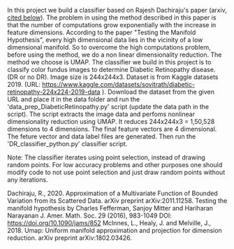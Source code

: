 In this project we build a classifier based on Rajesh Dachiraju's paper (arxiv, [cited below](https://arxiv.org/abs/2011.11258)). The problem in using the method described in this paper is that the number of computations grow exponentially with the increase in feature dimensions. According to the paper "Testing the Manifold Hypothesis", every high dimensional data lies in the vicinity of a low dimensional manifold. So to overcome the high computations problem, before using the method, we do a non linear dimensionality reduction. The method we choose is UMAP.
The classifier we build in this project is to classify color fundus images to determine Diabetic Retinopathy disease. (DR or no DR). Image size is 244x244x3. Dataset is from Kaggle datasets 2019. (URL: https://www.kaggle.com/datasets/sovitrath/diabetic-retinopathy-224x224-2019-data ).
Download the dataset from the given URL and place it in the data folder and run the 'data_prep_DiabeticRetinopathy.py' script (update the data path in the script). The script extracts the image data and perfoms nonlinear dimensionality reduction using UMAP.
It reduces 244x244x3 =  1,50,528 dimensions to 4 dimensions. The final feature vectors are 4 dimensional. The feture vector and data label files are generated.  Then run the 'DR_classifier_python.py' classifier script.

Note: The classifier iterates using point selection, instead of drawing random points. For low accuracy problems and other purposes one should modify code to not use point selection and just draw random points without any iterations.

Dachiraju, R., 2020. Approximation of a Multivariate Function of Bounded Variation from its Scattered Data. arXiv preprint arXiv:2011.11258.
Testing the manifold hypothesis by Charles Fefferman, Sanjoy Mitter and Hariharan Narayanan J. Amer. Math. Soc. 29 (2016), 983-1049 DOI: https://doi.org/10.1090/jams/852
McInnes, L., Healy, J. and Melville, J., 2018. Umap: Uniform manifold approximation and projection for dimension reduction. arXiv preprint arXiv:1802.03426.
